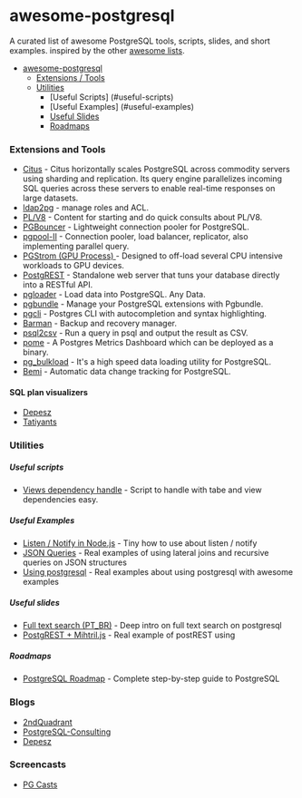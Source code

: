 # awesome-postgresql

A curated list of awesome PostgreSQL tools, scripts, slides, and short examples. inspired by the other [awesome lists](https://github.com/bayandin/awesome-awesomeness).

- [awesome-postgresql](https://github.com/devton/awesome-postgresql#awesome-postgresql)
  - [Extensions / Tools](#extensions-and-tools)
  - [Utilities](#utilities)
    - [Useful Scripts] (#useful-scripts)
    - [Useful Examples] (#useful-examples)
    - [Useful Slides](#useful-slides)
    - [Roadmaps](#roadmaps)

### Extensions and Tools
- [Citus](https://github.com/citusdata/citus) - Citus horizontally scales PostgreSQL across commodity servers using sharding and replication. Its query engine parallelizes incoming SQL queries across these servers to enable real-time responses on large datasets.
- [ldap2pg](https://github.com/dalibo/ldap2pg) - manage roles and ACL.
- [PL/V8](http://pgxn.org/dist/plv8/doc/plv8.html) - Content for starting and do quick consults about PL/V8.
- [PGBouncer](https://pgbouncer.github.io/) - Lightweight connection pooler for PostgreSQL.
- [pgpool-II](http://pgpool.net) - Connection pooler, load balancer, replicator, also implementing parallel query.
- [PGStrom (GPU Process)
](https://wiki.postgresql.org/wiki/PGStrom) - Designed to off-load several CPU intensive workloads to GPU devices.
- [PostgREST](http://postgrest.com/) - Standalone web server that tuns your database directly into a RESTful API.
- [pgloader](http://pgloader.io/) - Load data into PostgreSQL. Any Data.
- [pgbundle](https://github.com/adjust/pgbundle) - Manage your PostgreSQL extensions with Pgbundle.
- [pgcli](http://pgcli.com/) - Postgres CLI with autocompletion and syntax highlighting.
- [Barman](http://www.pgbarman.org) - Backup and recovery manager.
- [psql2csv](https://github.com/fphilipe/psql2csv) - Run a query in psql and output the result as CSV.
- [pome](https://github.com/rach/pome) - A Postgres Metrics Dashboard which can be deployed as a binary.
- [pg_bulkload](http://ossc-db.github.io/pg_bulkload/index.html) - It's a high speed data loading utility for PostgreSQL. 
- [Bemi](https://github.com/BemiHQ/bemi) - Automatic data change tracking for PostgreSQL.

#### SQL plan visualizers
- [Depesz](http://explain.depesz.com/)
- [Tatiyants](http://tatiyants.com/pev/)

### Utilities

##### Useful scripts

- [Views dependency handle](http://pretius.com/postgresql-stop-worrying-about-table-and-view-dependencies/) - Script to handle with tabe and view dependencies easy.

##### Useful Examples

- [Listen / Notify in Node.js](http://bjorngylling.com/2011-04-13/postgres-listen-notify-with-node-js.html) - Tiny how to use about listen / notify
- [JSON Queries](http://webrobots.io/postgresql-json-queries/) - Real examples of using lateral joins and recursive queries on JSON structures
- [Using postgresql](http://www.postgresguide.com) - Real examples about using postgresql with awesome examples

##### Useful slides

- [Full text search (PT_BR)](http://pt.slideshare.net/spjuliano/fts-26392077) -  Deep intro on full text search on postgresql
- [PostgREST + Mihtril.js](http://slideshare.net/tonnysk823/using-mithriljs-postgrest-to-build-and-consume-apis) - Real example of postREST using

##### Roadmaps

- [PostgreSQL Roadmap](https://roadmap.sh/postgresql-dba) -  Complete step-by-step guide to PostgreSQL

### Blogs
- [2ndQuadrant](http://blog.2ndquadrant.com/)
- [PostgreSQL-Consulting](http://blog.postgresql-consulting.com/)
- [Depesz](http://www.depesz.com/)

### Screencasts
- [PG Casts](https://www.pgcasts.com/)
